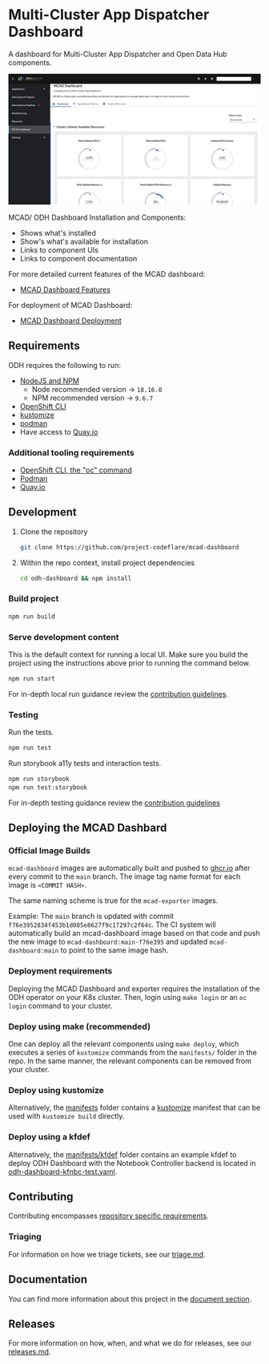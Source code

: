 # Multi-Cluster App Dispatcher Dashboard

A dashboard for Multi-Cluster App Dispatcher and Open Data Hub components.

![Status Summary](docs/rsrc/MCAD-dashboard/cluster_avaiable_resources.png)

MCAD/ ODH Dashboard Installation and Components:
- Shows what's installed
- Show's what's available for installation
- Links to component UIs
- Links to component documentation

For more detailed current features of the MCAD dashboard:
 
- [MCAD Dashboard Features](/FEATURES.md)

For deployment of MCAD Dashboard:

- [MCAD Dashboard Deployment](/docs/openshift_deploy_example.md)

## Requirements

ODH requires the following to run:

- [NodeJS and NPM](https://nodejs.org/)
  - Node recommended version -> `18.16.0`
  - NPM recommended version -> `9.6.7`
- [OpenShift CLI](https://docs.openshift.com/container-platform/4.12/cli_reference/openshift_cli/getting-started-cli.html)
- [kustomize](https://github.com/kubernetes-sigs/kustomize)
- [podman](https://github.com/containers/podman)
- Have access to [Quay.io](https://quay.io/)

### Additional tooling requirements

- [OpenShift CLI, the "oc" command](https://docs.openshift.com/container-platform/4.12/cli_reference/openshift_cli/getting-started-cli.html)
- [Podman](https://github.com/containers/podman)
- [Quay.io](https://quay.io/)

## Development

   1. Clone the repository

      ``` bash
      git clone https://github.com/project-codeflare/mcad-dashboard
      ```

   2. Within the repo context, install project dependencies

      ```bash
      cd odh-dashboard && npm install
      ```

### Build project

  ```bash
  npm run build
  ```

### Serve development content

This is the default context for running a local UI.  Make sure you build the project using the instructions above prior to running the command below.

  ```bash
  npm run start
  ```

For in-depth local run guidance review the [contribution guidelines](./CONTRIBUTING.md#Serving%20Content).

### Testing

Run the tests.

  ```bash
  npm run test
  ```

Run storybook a11y tests and interaction tests.

  ```bash
  npm run storybook
  npm run test:storybook
  ```

For in-depth testing guidance review the [contribution guidelines](./CONTRIBUTING.md#Testing)

## Deploying the MCAD Dashbard

### Official Image Builds

`mcad-dashboard` images are automatically built and pushed to [ghcr.io](https://github.com/orgs/project-codeflare/packages?repo_name=mcad-dashboard) after every commit to the `main` branch. The image tag name format for each image is `<COMMIT HASH>`. 

The same naming scheme is true for the `mcad-exporter` images. 

Example: The `main` branch is updated with commit `f76e3952834f453b1d085e8627f9c17297c2f64c`.  The CI system will automatically build an mcad-dashboard image based on that code and push the new image to `mcad-dashboard:main-f76e395` and updated `mcad-dashboard:main` to point to the same image hash.

### Deployment requirements

Deploying the MCAD Dashboard and exporter requires the installation of the ODH operator on your K8s cluster. Then, login using `make login` or an `oc login` command to your cluster. 

### Deploy using make (recommended)

One can deploy all the relevant components using `make deploy`, which executes a series of `kustomize` commands from the `manifests/` folder in the repo. In the same manner, the relevant components can be removed from your cluster. 

### Deploy using kustomize

Alternatively, the [manifests](./manifests) folder contains a [kustomize](https://kustomize.io) manifest that can be used with `kustomize build` directly.

### Deploy using a kfdef

Alternatively, the [manifests/kfdef](./manifests/kfdef) folder contains an example kfdef to deploy ODH Dashboard with the Notebook Controller backend is located in [odh-dashboard-kfnbc-test.yaml](manifests/kfdef/odh-dashboard-kfnbc-test.yaml).

## Contributing

Contributing encompasses [repository specific requirements](./CONTRIBUTING.md).

### Triaging

For information on how we triage tickets, see our [triage.md](./docs/triaging.md).

## Documentation

You can find more information about this project in the [document section](./docs/README.md).

## Releases

For more information on how, when, and what we do for releases, see our [releases.md](./docs/releases.md).
